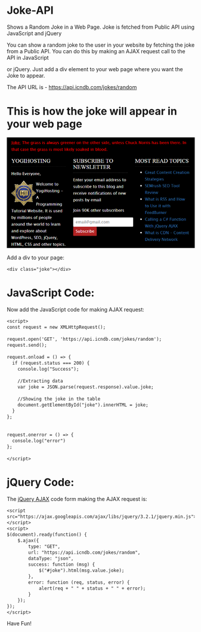 # Joke-API
Shows a Random Joke in a Web Page. Joke is fetched from Public API using JavaScript and jQuery

You can show a random joke to the user in your website by fetching the joke from a Public API. You can do this by making an AJAX request call to the API in JavaScript 

or jQuery. Just add a div element to your web page where you want the Joke to appear. 

The API URL is - https://api.icndb.com/jokes/random

# This is how the joke will appear in your web page
![joke api](image.png "Joke API")

Add a div to your page:

```
<div class="joke"></div>
```

# JavaScript Code:
Now add the JavaScript code for making AJAX request:

```
<script>
const request = new XMLHttpRequest();
 
request.open('GET', 'https://api.icndb.com/jokes/random');
request.send(); 
 
request.onload = () => {
  if (request.status === 200) {
    console.log("Success"); 
    
    //Extracting data
    var joke = JSON.parse(request.response).value.joke;
    
    //Showing the joke in the table
    document.getElementById("joke").innerHTML = joke;   
  } 
};
 
 
request.onerror = () => {
  console.log("error")
}; 

</script>
```

# jQuery Code:
The [jQuery AJAX](http://www.yogihosting.com/jquery-ajax/) code form making the AJAX request is:

```
<script src="https://ajax.googleapis.com/ajax/libs/jquery/3.2.1/jquery.min.js"></script>
<script>
$(document).ready(function() {
    $.ajax({
        type: "GET",
        url: "https://api.icndb.com/jokes/random",
		dataType: "json",
        success: function (msg) {
            $("#joke").html(msg.value.joke);
        },
        error: function (req, status, error) {
            alert(req + " " + status + " " + error);
        }
    });
});
</script>
```

Have Fun!
